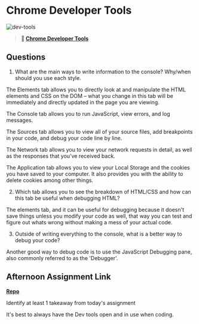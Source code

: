 # Chrome Developer Tools

![dev-tools](https://bcw.blob.core.windows.net/public/img/lesson-images/4571780153354770)

> **📖 [Chrome Developer Tools](https://codeworksacademy.com/fs-student-guide/resources/wk2/03-Chrome-Dev-Tools)**

## Questions

1. What are the main ways to write information to the console? Why/when should you use each style.

The Elements tab allows you to directly look at and manipulate the HTML elements and CSS on the DOM – what you change in this tab will be immediately and directly updated in the page you are viewing.

The Console tab allows you to run JavaScript, view errors, and log messages.

The Sources tab allows you to view all of your source files, add breakpoints in your code, and debug your code line by line.

The Network tab allows you to view your network requests in detail, as well as the responses that you’ve received back.

The Application tab allows you to view your Local Storage and the cookies you have saved to your computer. It also provides you with the ability to delete cookies among other things.



2. Which tab allows you to see the breakdown of HTML/CSS and how can this tab be useful when debugging HTML?

The elements tab, and it can be useful for debugging because it doesn't save things unless you modify your code as well, that way you can test and figure out whats wrong without making a mess of your actual code.

3. Outside of writing everything to the console, what is a better way to debug your code?

Another good way to debug code is to use the JavaScript Debugging pane, also commonly referred to as the 'Debugger'. 


## Afternoon Assignment Link

**[Repo](https://github.com/Lumine3449/<ASSIGNMENT_REPO>)**

Identify at least 1 takeaway from today's assignment

It's best to always have the Dev tools open and in use when coding.